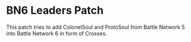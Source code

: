 # BN6 Leaders Patch

This patch tries to add ColonelSoul and ProtoSoul from Battle Network 5 into Battle Network 6 in form of Crosses. 